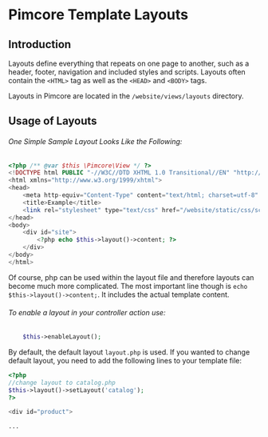 # Pimcore Template Layouts

## Introduction

Layouts define everything that repeats on one page to another, such as a header, footer, navigation and included styles and scripts. 
Layouts often contain the `<HTML>` tag as well as the `<HEAD>` and `<BODY>` tags.

Layouts in Pimcore are located in the `/website/views/layouts` directory.


## Usage of Layouts

###### One Simple Sample Layout Looks Like the Following:  

```php
<?php /** @var $this \Pimcore\View */ ?>
<!DOCTYPE html PUBLIC "-//W3C//DTD XHTML 1.0 Transitional//EN" "http://www.w3.org/TR/xhtml1/DTD/xhtml1-transitional.dtd">
<html xmlns="http://www.w3.org/1999/xhtml">
<head>
    <meta http-equiv="Content-Type" content="text/html; charset=utf-8" />
    <title>Example</title>
    <link rel="stylesheet" type="text/css" href="/website/static/css/screen.css" />
</head>
<body>
    <div id="site">
        <?php echo $this->layout()->content; ?>
    </div>
</body>
</html>
```

Of course, php can be used within the layout file and therefore layouts can become much more complicated. The most 
important line though is `echo $this->layout()->content;`. It includes the actual template content. 


###### To enable a layout in your controller action use:

```php
    $this->enableLayout();
```

By default, the default layout `layout.php` is used. If you wanted to change default layout, you 
 need to add the following lines to your template file:

```php
<?php 
//change layout to catalog.php
$this->layout()->setLayout('catalog'); 
?>

<div id="product">

...

```

